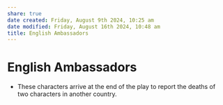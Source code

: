 ```yaml
---
share: true
date created: Friday, August 9th 2024, 10:25 am
date modified: Friday, August 16th 2024, 10:48 am
title: English Ambassadors
---
```

  
# English Ambassadors  
  
- These characters arrive at the end of the play to report the deaths of two characters in another country.